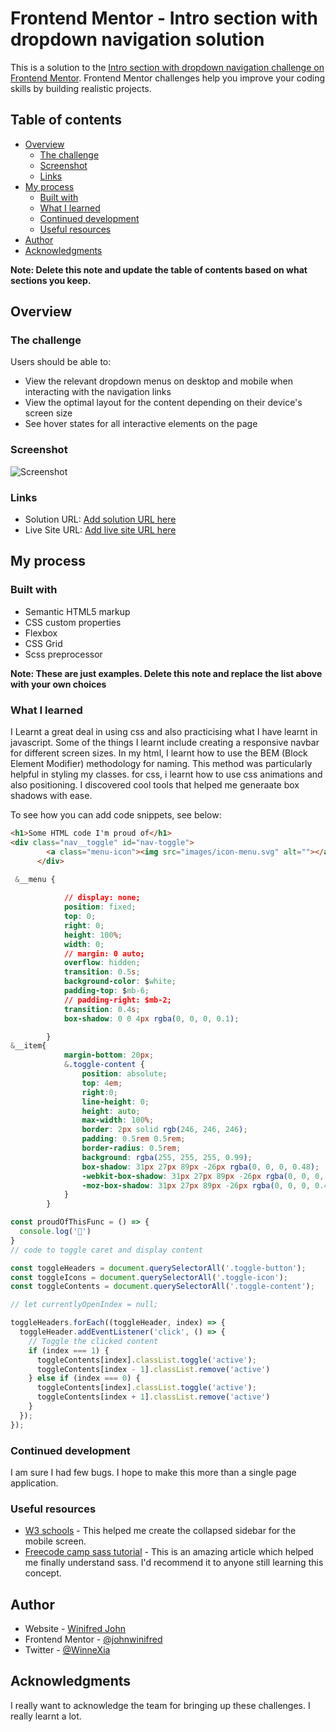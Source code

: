 # Frontend Mentor - Intro section with dropdown navigation solution

This is a solution to the [Intro section with dropdown navigation challenge on Frontend Mentor](https://www.frontendmentor.io/challenges/intro-section-with-dropdown-navigation-ryaPetHE5). Frontend Mentor challenges help you improve your coding skills by building realistic projects. 

## Table of contents

- [Overview](#overview)
  - [The challenge](#the-challenge)
  - [Screenshot](#screenshot)
  - [Links](#links)
- [My process](#my-process)
  - [Built with](#built-with)
  - [What I learned](#what-i-learned)
  - [Continued development](#continued-development)
  - [Useful resources](#useful-resources)
- [Author](#author)
- [Acknowledgments](#acknowledgments)

**Note: Delete this note and update the table of contents based on what sections you keep.**

## Overview

### The challenge

Users should be able to:

- View the relevant dropdown menus on desktop and mobile when interacting with the navigation links
- View the optimal layout for the content depending on their device's screen size
- See hover states for all interactive elements on the page

### Screenshot

![Screenshot](https://drive.google.com/drive/folders/1hLmRuwp3lUVvqL9RqkzSkNkE3VHrQ-Uw?usp=drive_link)



### Links

- Solution URL: [Add solution URL here](https://your-solution-url.com)
- Live Site URL: [Add live site URL here](https://dropdown-challenge-ivory.vercel.app/)

## My process

### Built with

- Semantic HTML5 markup
- CSS custom properties
- Flexbox
- CSS Grid
- Scss preprocessor

**Note: These are just examples. Delete this note and replace the list above with your own choices**

### What I learned

I Learnt a great deal in using css and also practicising what I have learnt in javascript. Some of the things I learnt include creating a responsive navbar for different screen sizes. In my html, I learnt how to use the BEM (Block Element Modifier) methodology for naming. This method was particularly helpful in styling my classes.
for css, i learnt how to use css animations and also positioning. I discovered cool tools that helped me generaate box shadows with ease. 

To see how you can add code snippets, see below:

```html
<h1>Some HTML code I'm proud of</h1>
<div class="nav__toggle" id="nav-toggle">
        <a class="menu-icon"><img src="images/icon-menu.svg" alt=""></a>
      </div>

```
```css
 &__menu {
            
            // display: none;
            position: fixed;
            top: 0;
            right: 0;
            height: 100%;
            width: 0;
            // margin: 0 auto;
            overflow: hidden;
            transition: 0.5s;
            background-color: $white;
            padding-top: $mb-6;
            // padding-right: $mb-2;
            transition: 0.4s;
            box-shadow: 0 0 4px rgba(0, 0, 0, 0.1);

        }
&__item{
            margin-bottom: 20px;
            &.toggle-content {
                position: absolute;
                top: 4em;
                right:0;
                line-height: 0;
                height: auto;
                max-width: 100%;
                border: 2px solid rgb(246, 246, 246);
                padding: 0.5rem 0.5rem;
                border-radius: 0.5rem;
                background: rgba(255, 255, 255, 0.99);
                box-shadow: 31px 27px 89px -26px rgba(0, 0, 0, 0.48);
                -webkit-box-shadow: 31px 27px 89px -26px rgba(0, 0, 0, 0.48);
                -moz-box-shadow: 31px 27px 89px -26px rgba(0, 0, 0, 0.48);
            }
        }
```
```js
const proudOfThisFunc = () => {
  console.log('🎉')
}
// code to toggle caret and display content

const toggleHeaders = document.querySelectorAll('.toggle-button');
const toggleIcons = document.querySelectorAll('.toggle-icon');
const toggleContents = document.querySelectorAll('.toggle-content');

// let currentlyOpenIndex = null;

toggleHeaders.forEach((toggleHeader, index) => {
  toggleHeader.addEventListener('click', () => {
    // Toggle the clicked content
    if (index === 1) {
      toggleContents[index].classList.toggle('active');
      toggleContents[index - 1].classList.remove('active')
    } else if (index === 0) {
      toggleContents[index].classList.toggle('active');
      toggleContents[index + 1].classList.remove('active')
    }
  });
});

```


### Continued development

I am sure I had few bugs. I hope to make this more than a single page application.


### Useful resources

- [W3 schools](https://www.w3schools.com/howto/howto_js_collapse_sidebar.asp) - This helped me create the collapsed sidebar for the mobile screen.
- [Freecode camp sass tutorial](https://www.freecodecamp.org/news/the-beginners-guide-to-sass/) - This is an amazing article which helped me finally understand sass. I'd recommend it to anyone still learning this concept.

## Author

- Website - [Winifred John](https://www.linkedin.com/in/winifred-john-584731205/)
- Frontend Mentor - [@johnwinifred](https://www.frontendmentor.io/profile/johnwinifred)
- Twitter - [@WinneXia](https://twitter.com/WinneXia)



## Acknowledgments

I really want to acknowledge the team for bringing up these challenges. I really learnt a lot.

